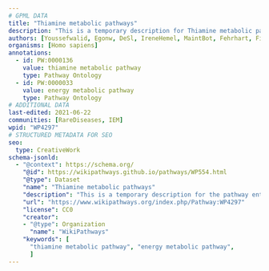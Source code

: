 ```yaml
---
# GPML DATA
title: "Thiamine metabolic pathways"
description: "This is a temporary description for Thiamine metabolic pathways"
authors: [Youssefwalid, Egonw, DeSl, IreneHemel, MaintBot, Fehrhart, Finterly]
organisms: [Homo sapiens]
annotations:
  - id: PW:0000136
    value: thiamine metabolic pathway
    type: Pathway Ontology
  - id: PW:0000033
    value: energy metabolic pathway
    type: Pathway Ontology
# ADDITIONAL DATA
last-edited: 2021-06-22
communities: [RareDiseases, IEM]
wpid: "WP4297"
# STRUCTURED METADATA FOR SEO
seo:
  type: CreativeWork
schema-jsonld:
  - "@context": https://schema.org/
    "@id": https://wikipathways.github.io/pathways/WP554.html
    "@type": Dataset
    "name": "Thiamine metabolic pathways"
    "description": "This is a temporary description for the pathway entitled: Thiamine metabolic pathways"
    "url": "https://www.wikipathways.org/index.php/Pathway:WP4297"
    "license": CC0
    "creator":
    - "@type": Organization
      "name": "WikiPathways"
    "keywords": [
      "thiamine metabolic pathway", "energy metabolic pathway",
      ]
---
```

